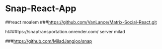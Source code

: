 # Snap-React-App

##react moalem
###https://github.com/VanLance/Matrix-Social-React.git


ht###tps://snaptransportation.onrender.com/ server milad

###https://github.com/MiladJangjoo/snap
 
